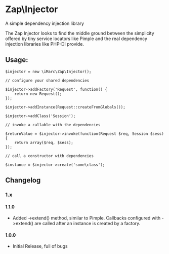 # Zap\Injector

A simple dependency injection library

The Zap Injector looks to find the middle ground between the simplicity offered by tiny
service locators like Pimple and the real dependency injection libraries like PHP-DI
provide.

##  Usage:

```(php)
$injector = new \iMarc\Zap\Injector();

// configure your shared dependencies

$injector->addFactory('Request', function() {
	return new Request();
});

$injector->addInstance(Request::createFromGlobals());

$injector->addClass('Session');

// invoke a callable with the dependencies

$returnValue = $injector->invoke(function(Request $req, Session $sess) {
	return array($req, $sess);
});

// call a constructor with dependencies

$instance = $injector->create('some\class');
```

## Changelog

### 1.x

#### 1.1.0
* Added ->extend() method, similar to Pimple. Callbacks configured with
  ->extend() are called after an instance is created by a factory.

#### 1.0.0
* Initial Release, full of bugs

